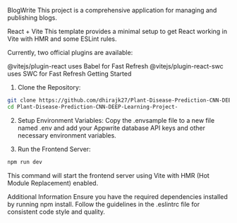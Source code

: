 BlogWrite
This project is a comprehensive application for managing and publishing blogs.

React + Vite
This template provides a minimal setup to get React working in Vite with HMR and some ESLint rules.

Currently, two official plugins are available:

@vitejs/plugin-react uses Babel for Fast Refresh
@vitejs/plugin-react-swc uses SWC for Fast Refresh
Getting Started
1. Clone the Repository:
```bash
git clone https://github.com/dhirajk27/Plant-Disease-Prediction-CNN-DEEP-Learning-Project-.git
cd Plant-Disease-Prediction-CNN-DEEP-Learning-Project-
```
2. Setup Environment Variables:
Copy the .envsample file to a new file named .env and add your Appwrite database API keys and other necessary environment variables.

3. Run the Frontend Server:
```bash
npm run dev
```
This command will start the frontend server using Vite with HMR (Hot Module Replacement) enabled.

Additional Information
Ensure you have the required dependencies installed by running npm install.
Follow the guidelines in the .eslintrc file for consistent code style and quality.

   
